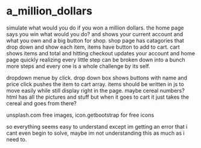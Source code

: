 # a_million_dollars
simulate what would you do if you won a million dollars.
the home page says you win what would you do? and shows your current account and what you own and a big button for shop. shop page has catagories that drop down and show each item, items have button to add to cart. cart shows items and total and hitting checkout updates your account and home page
quickly realizing every little step can be broken down into a bunch more steps and every one is a whole challenge by its self.

dropdown menue by click. 
drop down box shows buttons with name and price
click pushes the item to cart array. items should be written in js to move easily while still display right in the page.
maybe cereal numbers? html has all the pictures and stuff but when it goes to cart it just takes the cereal and goes from there?

unsplash.com  free images, icon.getbootstrap for free icons

so everything seems easy to understand except im getting an error that i cant even begin to solve, maybe im not understanding this as much as i need to. 